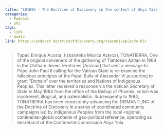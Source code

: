 ```yaml
---
title: "S01E05 - The Doctrine of Discovery in the context of Abya Yala with Tupac Enrique Acosta"
categories:
  - Podcast
  - s01
tags:
  - link
  - audio
link: https://podcast.doctrineofdiscovery.org/season1/episode-05/
---
```

>  Tupac Enrique Acosta, (Izkaloteka Mexica Azteca), TONATIERRA, One of the original conveners of the gathering of Tlahtokan Aztlan in 1984 in the O’otham Jeved Territories [Arizona] that sent a message to Pope John Paul II calling for the Vatican State to re-examine the fallacious principles of the Papal Bulls of Alexander VI purporting to grant “Domain” over the territories and Nations of Indigenous Peoples. This letter received a response via the Vatican Secretary of State in May 1984 from the office of the Bishop of Phoenix, which was incoherent, illogical, and paternalistic. Subsequently to 1984, TONATIERRA has been consistently advancing the DISMANTLING of the Doctrine of Discovery in a series of coordinated community campaigns led by Indigenous Peoples from the local-regional, continental-global contexts of geo-political reference, operating as Secretariat of the Continental Commission Abya Yala.